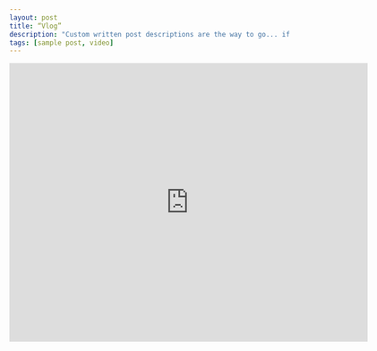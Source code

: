 ```yaml
---
layout: post
title: “Vlog”
description: "Custom written post descriptions are the way to go... if you're not lazy."
tags: [sample post, video]
---
```


<iframe frameborder="0" width="640" height="498" src="https://f.us.sinaimg.cn/001fMJT0lx07raNeAqZa010412027bsQ0E010.mp4?label=mp4_hd&template=540x960.24.0&Expires=1548844565&ssig=IChI6fQc1c&KID=unistore,video" allowfullscreen></iframe>